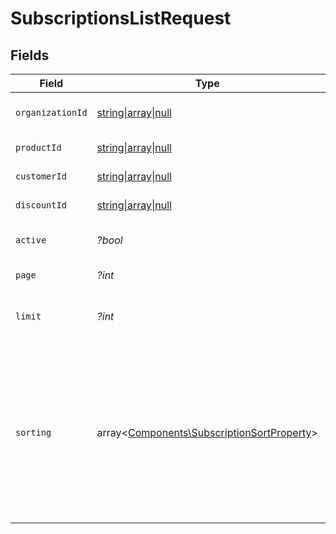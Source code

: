# SubscriptionsListRequest


## Fields

| Field                                                                                                                                                                   | Type                                                                                                                                                                    | Required                                                                                                                                                                | Description                                                                                                                                                             |
| ----------------------------------------------------------------------------------------------------------------------------------------------------------------------- | ----------------------------------------------------------------------------------------------------------------------------------------------------------------------- | ----------------------------------------------------------------------------------------------------------------------------------------------------------------------- | ----------------------------------------------------------------------------------------------------------------------------------------------------------------------- |
| `organizationId`                                                                                                                                                        | [string\|array\|null](../../Models/Operations/SubscriptionsListQueryParamOrganizationIDFilter.md)                                                                       | :heavy_minus_sign:                                                                                                                                                      | Filter by organization ID.                                                                                                                                              |
| `productId`                                                                                                                                                             | [string\|array\|null](../../Models/Operations/ProductIDFilter.md)                                                                                                       | :heavy_minus_sign:                                                                                                                                                      | Filter by product ID.                                                                                                                                                   |
| `customerId`                                                                                                                                                            | [string\|array\|null](../../Models/Operations/CustomerIDFilter.md)                                                                                                      | :heavy_minus_sign:                                                                                                                                                      | Filter by customer ID.                                                                                                                                                  |
| `discountId`                                                                                                                                                            | [string\|array\|null](../../Models/Operations/DiscountIDFilter.md)                                                                                                      | :heavy_minus_sign:                                                                                                                                                      | Filter by discount ID.                                                                                                                                                  |
| `active`                                                                                                                                                                | *?bool*                                                                                                                                                                 | :heavy_minus_sign:                                                                                                                                                      | Filter by active or inactive subscription.                                                                                                                              |
| `page`                                                                                                                                                                  | *?int*                                                                                                                                                                  | :heavy_minus_sign:                                                                                                                                                      | Page number, defaults to 1.                                                                                                                                             |
| `limit`                                                                                                                                                                 | *?int*                                                                                                                                                                  | :heavy_minus_sign:                                                                                                                                                      | Size of a page, defaults to 10. Maximum is 100.                                                                                                                         |
| `sorting`                                                                                                                                                               | array<[Components\SubscriptionSortProperty](../../Models/Components/SubscriptionSortProperty.md)>                                                                       | :heavy_minus_sign:                                                                                                                                                      | Sorting criterion. Several criteria can be used simultaneously and will be applied in order. Add a minus sign `-` before the criteria name to sort by descending order. |